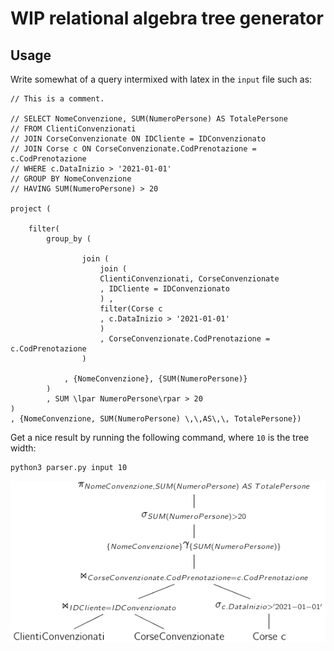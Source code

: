 # WIP relational algebra tree generator

## Usage

Write somewhat of a query intermixed with latex in the `input` file such as:

```
// This is a comment. 

// SELECT NomeConvenzione, SUM(NumeroPersone) AS TotalePersone
// FROM ClientiConvenzionati
// JOIN CorseConvenzionate ON IDCliente = IDConvenzionato
// JOIN Corse c ON CorseConvenzionate.CodPrenotazione = c.CodPrenotazione
// WHERE c.DataInizio > '2021-01-01'
// GROUP BY NomeConvenzione
// HAVING SUM(NumeroPersone) > 20

project (

    filter(
        group_by (

                join (
                    join (
                    ClientiConvenzionati, CorseConvenzionate
                    , IDCliente = IDConvenzionato
                    ) ,
                    filter(Corse c
                    , c.DataInizio > '2021-01-01'
                    )
                    , CorseConvenzionate.CodPrenotazione = c.CodPrenotazione
                )

            , {NomeConvenzione}, {SUM(NumeroPersone)}
        )
        , SUM \lpar NumeroPersone\rpar > 20
)
, {NomeConvenzione, SUM(NumeroPersone) \,\,AS\,\, TotalePersone})
```

Get a nice result by running the following command, where `10` is the tree width:

```
python3 parser.py input 10
```

![pic](https://github.com/mell-o-tron/RelationalAlgebraGenerator/blob/main/preview.png)
